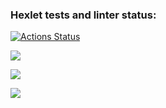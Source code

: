 ### Hexlet tests and linter status:
[![Actions Status](https://github.com/hdekjsne/frontend-project-44/workflows/hexlet-check/badge.svg)](https://github.com/hdekjsne/frontend-project-44/actions)

<a href="https://codeclimate.com/github/hdekjsne/frontend-project-44/maintainability"><img src="https://api.codeclimate.com/v1/badges/7bf96b8049787005daa7/maintainability" /></a>

<a href="https://asciinema.org/a/givsH5K9E6NqdstzbjjtDfrfc" target="_blank"><img src="https://asciinema.org/a/givsH5K9E6NqdstzbjjtDfrfc.svg" /></a>

<a href="https://asciinema.org/a/0Nd3JRMhWZBIsqXnLBpEMNNqx" target="_blank"><img src="https://asciinema.org/a/0Nd3JRMhWZBIsqXnLBpEMNNqx.svg" /></a>
